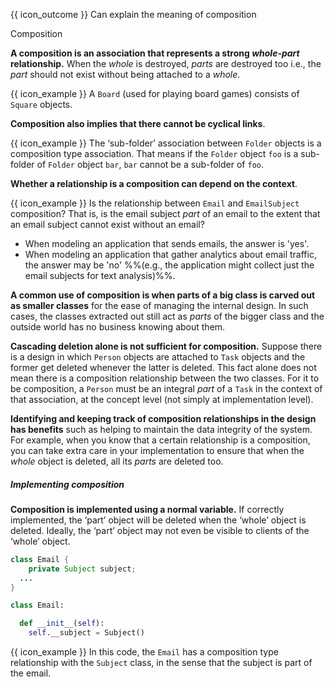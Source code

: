 <span id="prereqs"></span>

<span id="outcomes">{{ icon_outcome }} Can explain the meaning of composition</span>

<span id="title">Composition</span>

<div id="body">

**A composition is an association that represents a strong _whole-part_ relationship.** When the _whole_ is destroyed, _parts_ are destroyed too i.e., the _part_ should not exist without being attached to a _whole_.

<box>

{{ icon_example }} A `Board` (used for playing board games) consists of `Square` objects.

</box>

**Composition also implies that there cannot be cyclical links**. 

<box>

{{ icon_example }} The ‘sub-folder’ association between `Folder` objects is a composition type association. That means if the `Folder` object `foo` is a sub-folder of `Folder` object `bar`, `bar` cannot be a sub-folder of `foo`. 

</box>

**Whether a relationship is a composition can depend on the context**.

<box>

{{ icon_example }} Is the relationship between `Email` and `EmailSubject` composition? That is, is the email subject _part_ of an email to the extent that an email subject cannot exist without an email?
* When modeling an application that sends emails, the answer is 'yes'.
* When modeling an application that gather analytics about email traffic, the answer may be 'no' %%(e.g., the application might collect just the email subjects for text analysis)%%.

</box>

**A common use of composition is when parts of a big class is carved out as smaller classes** for the ease of managing the internal design. In such cases, the classes extracted out still act as _parts_ of the bigger class and the outside world has no business knowing about them.

**Cascading deletion alone is not sufficient for composition.** Suppose there is a design in which `Person` objects are attached to `Task` objects and the former get deleted whenever the latter is deleted. This fact alone does not mean there is a composition relationship between the two classes. For it to be composition, a `Person` must be an integral _part_ of a `Task` in the context of that association, at the concept level (not simply at implementation level).

**Identifying and keeping track of composition relationships in the design has benefits** such as helping to maintain the data integrity of the system. For example, when you know that a certain relationship is a composition, you can take extra care in your implementation to ensure that when the _whole_ object is deleted, all its _parts_ are deleted too.


##### Implementing composition

**Composition is implemented using a normal variable.** If correctly implemented, the ‘part’ object will be deleted when the ‘whole’ object is deleted. Ideally, the ‘part’ object may not even be visible to clients of the ‘whole’ object.

<box>


<div class="alt-java float-right ml-5">

```java
class Email {
    private Subject subject;
  ...
}
```

</div>
<div class="alt-python  float-right ml-5">

```python
class Email:

  def __init__(self):
    self.__subject = Subject()
```
</div>

{{ icon_example }} In this code, the `Email` has a composition type relationship with the `Subject` class, in the sense that the subject is part of the email.

</box>


</div>

<div id="extras">
</div>